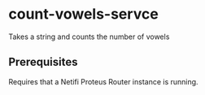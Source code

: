 # count-vowels-servce
Takes a string and counts the number of vowels

## Prerequisites
Requires that a Netifi Proteus Router instance is running.
